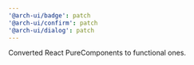 ```yaml
---
'@arch-ui/badge': patch
'@arch-ui/confirm': patch
'@arch-ui/dialog': patch
---
```


Converted React PureComponents to functional ones.
